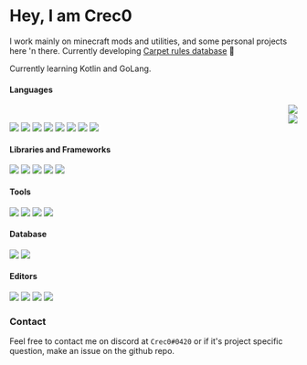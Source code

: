 # Hey, I am Crec0 

I work mainly on minecraft mods and utilities, and some personal projects here 'n there.
Currently developing [Carpet rules database](https://carpet-rules.crec.dev/) 👀

Currently learning Kotlin and GoLang.

#### Languages
<a href="https://github.com/Crec0">
  <img
       src="https://github-readme-stats.vercel.app/api?username=Crec0&theme=github_dark&show_icons=false&count_private=true&include_all_commits=true"
       align="right"
  />
</a>
</br>
<a href="https://github.com/Crec0">
  <img
       src="https://github-readme-stats.vercel.app/api/top-langs/?username=Crec0&theme=github_dark&layout=compact&count_private=true&card_width=445&langs_count=8&exclude_repo=Scarpet_Apps,carpet-redcraft-addons"
       align="right"
  />
</a>

![](https://img.shields.io/badge/java-%23ED8B00.svg?style=for-the-badge&logo=java&logoColor=white)
![](https://img.shields.io/badge/python-3670A0?style=for-the-badge&logo=python&logoColor=white)
![](https://img.shields.io/badge/shell_script-%23121011.svg?style=for-the-badge&logo=gnu-bash&logoColor=white)
![](https://img.shields.io/badge/javascript-%23323330.svg?style=for-the-badge&logo=javascript&logoColor=white)
![](https://img.shields.io/badge/typescript-%23007ACC.svg?style=for-the-badge&logo=typescript&logoColor=white)
![](https://img.shields.io/badge/php-%23777BB4.svg?style=for-the-badge&logo=php&logoColor=white)
![](https://img.shields.io/badge/html5-%23E34F26.svg?style=for-the-badge&logo=html5&logoColor=white)
![](https://img.shields.io/badge/css3-%231572B6.svg?style=for-the-badge&logo=css3&logoColor=white)

#### Libraries and Frameworks

![](https://img.shields.io/badge/numpy-%23013243.svg?style=for-the-badge&logo=numpy&logoColor=white)
![](https://img.shields.io/badge/pandas-%23150458.svg?style=for-the-badge&logo=pandas&logoColor=white)
![](https://img.shields.io/badge/jquery-%230769AD.svg?style=for-the-badge&logo=jquery&logoColor=white)
![](https://img.shields.io/badge/tailwindcss-%2338B2AC.svg?style=for-the-badge&logo=tailwind-css&logoColor=white)
![](https://img.shields.io/badge/ESLint-4B3263?style=for-the-badge&logo=eslint&logoColor=white)

#### Tools

![](https://img.shields.io/badge/docker-%230db7ed.svg?style=for-the-badge&logo=docker&logoColor=white)
![](https://img.shields.io/badge/git-%23F05033.svg?style=for-the-badge&logo=git&logoColor=white)
![](https://img.shields.io/badge/github%20actions-%232671E5.svg?style=for-the-badge&logo=githubactions&logoColor=white)
![](https://img.shields.io/badge/Gradle-02303A.svg?style=for-the-badge&logo=Gradle&logoColor=black&logoColor=white)

#### Database

![](https://img.shields.io/badge/postgres-%23316192.svg?style=for-the-badge&logo=postgresql&logoColor=white)
![](https://img.shields.io/badge/mysql-%2300f.svg?style=for-the-badge&logo=mysql&logoColor=white)

#### Editors

![](https://img.shields.io/badge/Visual%20Studio%20Code-0078d7.svg?style=for-the-badge&logo=visual-studio-code&logoColor=white)
![](https://img.shields.io/badge/IntelliJIDEA-000000.svg?style=for-the-badge&logo=intellij-idea&logoColor=white)
![](https://img.shields.io/badge/pycharm-143?style=for-the-badge&logo=pycharm&logoColor=white)
![](https://img.shields.io/badge/webstorm-143?style=for-the-badge&logo=webstorm&logoColor=white&color=black)

### Contact

Feel free to contact me on discord at `Crec0#0420` or if it's project specific question, make an issue on the github repo.
